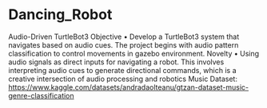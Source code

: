 # Dancing_Robot
Audio-Driven TurtleBot3 
Objective
 • Develop a TurtleBot3 system that navigates based on audio cues. The project begins with audio pattern classification to control movements in gazebo environment.
 Novelty
 • Using audio signals as direct inputs for navigating a robot. This involves interpreting audio cues to generate directional commands, which is a creative intersection of audio processing and robotics
 Music Dataset: https://www.kaggle.com/datasets/andradaolteanu/gtzan-dataset-music-genre-classification
